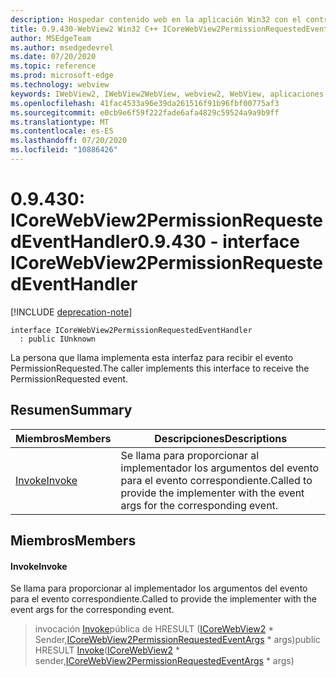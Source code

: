 ```yaml
---
description: Hospedar contenido web en la aplicación Win32 con el control Microsoft Edge WebView2
title: 0.9.430-WebView2 Win32 C++ ICoreWebView2PermissionRequestedEventHandler
author: MSEdgeTeam
ms.author: msedgedevrel
ms.date: 07/20/2020
ms.topic: reference
ms.prod: microsoft-edge
ms.technology: webview
keywords: IWebView2, IWebView2WebView, webview2, WebView, aplicaciones Win32, Win32, Edge, ICoreWebView2, ICoreWebView2Host, control de explorador, HTML Edge
ms.openlocfilehash: 41fac4533a96e39da261516f91b96fbf00775af3
ms.sourcegitcommit: e0cb9e6f59f222fade6afa4829c59524a9a9b9ff
ms.translationtype: MT
ms.contentlocale: es-ES
ms.lasthandoff: 07/20/2020
ms.locfileid: "10886426"
---
```

# <span data-ttu-id="791cb-104">0.9.430: ICoreWebView2PermissionRequestedEventHandler</span><span class="sxs-lookup"><span data-stu-id="791cb-104">0.9.430 - interface ICoreWebView2PermissionRequestedEventHandler</span></span> 

[!INCLUDE [deprecation-note](../../includes/deprecation-note.md)]

```
interface ICoreWebView2PermissionRequestedEventHandler
  : public IUnknown
```

<span data-ttu-id="791cb-105">La persona que llama implementa esta interfaz para recibir el evento PermissionRequested.</span><span class="sxs-lookup"><span data-stu-id="791cb-105">The caller implements this interface to receive the PermissionRequested event.</span></span>

## <span data-ttu-id="791cb-106">Resumen</span><span class="sxs-lookup"><span data-stu-id="791cb-106">Summary</span></span>

 <span data-ttu-id="791cb-107">Miembros</span><span class="sxs-lookup"><span data-stu-id="791cb-107">Members</span></span>                        | <span data-ttu-id="791cb-108">Descripciones</span><span class="sxs-lookup"><span data-stu-id="791cb-108">Descriptions</span></span>
--------------------------------|---------------------------------------------
[<span data-ttu-id="791cb-109">Invoke</span><span class="sxs-lookup"><span data-stu-id="791cb-109">Invoke</span></span>](#invoke) | <span data-ttu-id="791cb-110">Se llama para proporcionar al implementador los argumentos del evento para el evento correspondiente.</span><span class="sxs-lookup"><span data-stu-id="791cb-110">Called to provide the implementer with the event args for the corresponding event.</span></span>

## <span data-ttu-id="791cb-111">Miembros</span><span class="sxs-lookup"><span data-stu-id="791cb-111">Members</span></span>

#### <span data-ttu-id="791cb-112">Invoke</span><span class="sxs-lookup"><span data-stu-id="791cb-112">Invoke</span></span> 

<span data-ttu-id="791cb-113">Se llama para proporcionar al implementador los argumentos del evento para el evento correspondiente.</span><span class="sxs-lookup"><span data-stu-id="791cb-113">Called to provide the implementer with the event args for the corresponding event.</span></span>

> <span data-ttu-id="791cb-114">invocación [Invoke](#invoke)pública de HRESULT ([ICoreWebView2](ICoreWebView2.md) \* Sender,[ICoreWebView2PermissionRequestedEventArgs](ICoreWebView2PermissionRequestedEventArgs.md) \* args)</span><span class="sxs-lookup"><span data-stu-id="791cb-114">public HRESULT [Invoke](#invoke)([ICoreWebView2](ICoreWebView2.md) \* sender,[ICoreWebView2PermissionRequestedEventArgs](ICoreWebView2PermissionRequestedEventArgs.md) \* args)</span></span>

